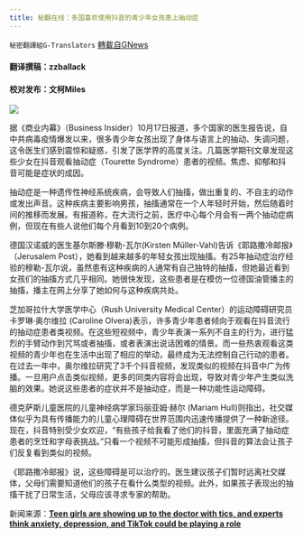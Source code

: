 ```yaml
---
title: 秘翻在线：多国喜欢使用抖音的青少年女孩患上抽动症
---
```

`秘密翻譯組G-Translators` [轉載自GNews](https://gnews.org/zh-hans/1599413/)

#### 翻译撰稿：zzballack

#### 校对发布：文柯Miles

![](https://assets.gnews.org/wp-content/uploads/2021/10/maxresdefgd13s13123dsfa1231sa332sdfault.jpg)

据《商业内幕》（Business Insider）10月17日报道，多个国家的医生报告说，自中共病毒疫情爆发以来，很多青少年女孩出现了身体与语言上的抽动、失调问题，这令医生们感到震惊和疑惑，引发了医学界的高度关注。几篇医学期刊文章发现这些少女在抖音观看抽动症（Tourette Syndrome）患者的视频。焦虑、抑郁和抖音可能是症状的成因。

抽动症是一种遗传性神经系统疾病，会导致人们抽搐，做出重复的、不自主的动作或发出声音。这种疾病主要影响男孩，抽搐通常在一个人年轻时开始，然后随着时间的推移而发展。有报道称，在大流行之前，医疗中心每个月会有一两个抽动症病例，但现在有些人说他们每个月看到10到20个病例。

德国汉诺威的医生基尔斯滕·穆勒-瓦尔(Kirsten Müller-Vahl)告诉《耶路撒冷邮报》（Jerusalem Post），她看到越来越多的年轻女孩出现抽搐。有25年抽动症治疗经验的穆勒-瓦尔说，虽然患有这种疾病的人通常有自己独特的抽搐，但她最近看到女孩们的抽搐方式几乎相同。她很快发现，这些患者是在模仿一位德国油管播主的抽搐，播主在网上分享了她如何与这种疾病共处。

芝加哥拉什大学医学中心（Rush University Medical Center）的运动障碍研究员卡罗琳·奥尔维拉 (Caroline Olvera)表示，许多青少年患者倾向于观看在抖音流行的抽动症患者类视频。在这些短视频中，青少年表演一系列不自主的行为，进行猛烈的手臂动作到咒骂或者抽搐，或者表演出说话困难的情景。而一些热衷观看这类视频的青少年也在生活中出现了相应的举动，最终成为无法控制自己行动的患者。在过去一年中，奥尔维拉研究了3千个抖音视频，发现类似的视频在抖音中广为传播。一旦用户点击类似视频，更多的同类内容将会出现，导致对青少年产生类似洗脑的效果。她说这些患者的症状并不是抽动症，而是一种功能性运动障碍。

德克萨斯儿童医院的儿童神经病学家玛丽亚姆·赫尔 (Mariam Hull)则指出，社交媒体似乎为具有传播能力的儿童心理障碍在世界范围内迅速传播提供了一种新途径。现在，抖音特别受少女欢迎，“有些孩子给我看了他们的抖音，里面充满了抽动症患者的烹饪和字母表挑战。”只看一个视频不可能形成抽搐，但抖音的算法会让孩子们反复看到类似的视频。

《耶路撒冷邮报》说，这些障碍是可以治疗的。医生建议孩子们暂时远离社交媒体，父母们需要知道他们的孩子在看什么类型的视频。此外，如果孩子表现出的抽搐干扰了日常生活，父母应该寻求专家的帮助。

新闻来源：[**Teen girls are showing up to the doctor with tics, and experts think anxiety, depression, and TikTok could be playing a role**](https://www.businessinsider.com/teen-girls-develop-tics-doctors-tiktok-anxiety-depression-experts-2021-10)
